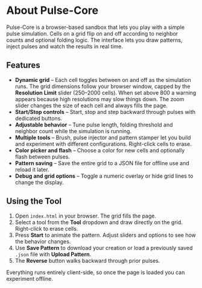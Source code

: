 # About Pulse-Core

Pulse-Core is a browser-based sandbox that lets you play with a simple pulse simulation. Cells on a grid flip on and off according to neighbor counts and optional folding logic. The interface lets you draw patterns, inject pulses and watch the results in real time.

## Features

- **Dynamic grid** – Each cell toggles between on and off as the simulation runs. The grid dimensions follow your browser window, capped by the **Resolution Limit** slider (250–2000 cells). When set above 800 a warning appears because high resolutions may slow things down. The zoom slider changes the size of each cell and always fills the page.
- **Start/Stop controls** – Start, stop and step backward through pulses with dedicated buttons.
- **Adjustable behavior** – Tune pulse length, folding threshold and neighbor count while the simulation is running.
- **Multiple tools** – Brush, pulse injector and pattern stamper let you build and experiment with different configurations. Right-click cells to erase.
- **Color picker and flash** – Choose a color for new cells and optionally flash between pulses.
- **Pattern saving** – Save the entire grid to a JSON file for offline use and reload it later.
- **Debug and grid options** – Toggle a numeric overlay or hide grid lines to change the display.

## Using the Tool

1. Open `index.html` in your browser. The grid fills the page.
2. Select a tool from the **Tool** dropdown and draw directly on the grid. Right-click to erase cells.
3. Press **Start** to animate the pattern. Adjust sliders and options to see how the behavior changes.
4. Use **Save Pattern** to download your creation or load a previously saved `.json` file with **Upload Pattern**.
5. The **Reverse** button walks backward through prior pulses.

Everything runs entirely client-side, so once the page is loaded you can experiment offline.

